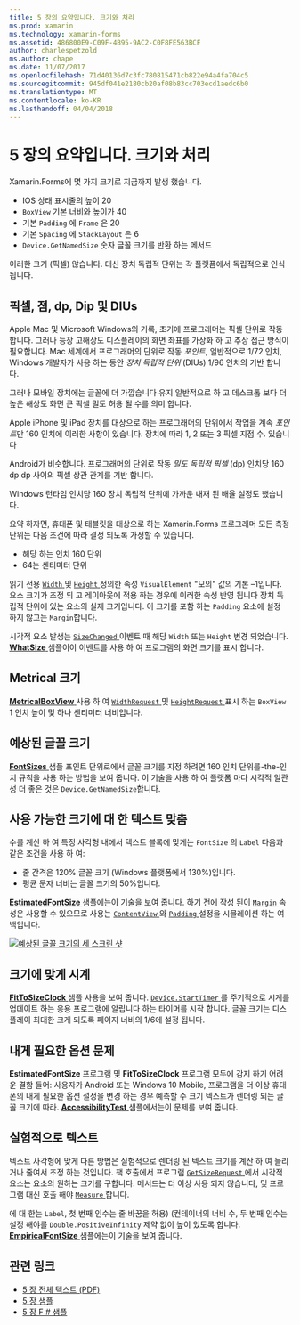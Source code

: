 ```yaml
---
title: 5 장의 요약입니다. 크기와 처리
ms.prod: xamarin
ms.technology: xamarin-forms
ms.assetid: 486800E9-C09F-4B95-9AC2-C0F8FE563BCF
author: charlespetzold
ms.author: chape
ms.date: 11/07/2017
ms.openlocfilehash: 71d40136d7c3fc780815471cb822e94a4fa704c5
ms.sourcegitcommit: 945df041e2180cb20af08b83cc703ecd1aedc6b0
ms.translationtype: MT
ms.contentlocale: ko-KR
ms.lasthandoff: 04/04/2018
---
```

# <a name="summary-of-chapter-5-dealing-with-sizes"></a>5 장의 요약입니다. 크기와 처리

Xamarin.Forms에 몇 가지 크기로 지금까지 발생 했습니다.

- IOS 상태 표시줄의 높이 20
- `BoxView` 기본 너비와 높이가 40
- 기본 `Padding` 에 `Frame` 은 20
- 기본 `Spacing` 에 `StackLayout` 은 6
- `Device.GetNamedSize` 숫자 글꼴 크기를 반환 하는 메서드

이러한 크기 (픽셀) 않습니다. 대신 장치 독립적 단위는 각 플랫폼에서 독립적으로 인식 됩니다.

## <a name="pixels-points-dps-dips-and-dius"></a>픽셀, 점, dp, Dip 및 DIUs

Apple Mac 및 Microsoft Windows의 기록, 초기에 프로그래머는 픽셀 단위로 작동 합니다. 그러나 등장 고해상도 디스플레이의 화면 좌표를 가상화 하 고 추상 접근 방식이 필요합니다. Mac 세계에서 프로그래머의 단위로 작동 *포인트*, 일반적으로 1/72 인치, Windows 개발자가 사용 하는 동안 *장치 독립적 단위* (DIUs) 1/96 인치의 기반 합니다.

그러나 모바일 장치에는 글꼴에 더 가깝습니다 유지 일반적으로 하 고 데스크톱 보다 더 높은 해상도 화면 큰 픽셀 밀도 허용 될 수를 의미 합니다.

Apple iPhone 및 iPad 장치를 대상으로 하는 프로그래머의 단위에서 작업을 계속 *포인트*만 160 인치에 이러한 사항이 있습니다. 장치에 따라 1, 2 또는 3 픽셀 지점 수. 있습니다

Android가 비슷합니다. 프로그래머의 단위로 작동 *밀도 독립적 픽셀* (dp) 인치당 160 dp dp 사이의 픽셀 상관 관계를 기반 합니다.

Windows 런타임 인치당 160 장치 독립적 단위에 가까운 내재 된 배율 설정도 했습니다.

요약 하자면, 휴대폰 및 태블릿을 대상으로 하는 Xamarin.Forms 프로그래머 모든 측정 단위는 다음 조건에 따라 결정 되도록 가정할 수 있습니다.

- 해당 하는 인치 160 단위
- 64는 센티미터 단위

읽기 전용 [ `Width` ](https://developer.xamarin.com/api/property/Xamarin.Forms.VisualElement.Width/) 및 [ `Height` ](https://developer.xamarin.com/api/property/Xamarin.Forms.VisualElement.Height/) 정의한 속성 `VisualElement` "모의" 값의 기본 &ndash;1입니다. 요소 크기가 조정 되 고 레이아웃에 적용 하는 경우에 이러한 속성 반영 됩니다 장치 독립적 단위에 있는 요소의 실제 크기입니다. 이 크기를 포함 하는 `Padding` 요소에 설정 하지 않고는 `Margin`합니다.

시각적 요소 발생는 [ `SizeChanged` ](https://developer.xamarin.com/api/event/Xamarin.Forms.VisualElement.SizeChanged/) 이벤트 때 해당 `Width` 또는 `Height` 변경 되었습니다. [ **WhatSize** ](https://github.com/xamarin/xamarin-forms-book-samples/tree/master/Chapter05/WhatSize) 샘플이이 이벤트를 사용 하 여 프로그램의 화면 크기를 표시 합니다.

## <a name="metrical-sizes"></a>Metrical 크기

[ **MetricalBoxView** ](https://github.com/xamarin/xamarin-forms-book-samples/tree/master/Chapter05/MetricalBoxView) 사용 하 여 [ `WidthRequest` ](https://developer.xamarin.com/api/property/Xamarin.Forms.VisualElement.WidthRequest/) 및 [ `HeightRequest` ](https://developer.xamarin.com/api/property/Xamarin.Forms.VisualElement.HeightRequest/) 표시 하는 `BoxView` 1 인치 높이 및 하나 센티미터 너비입니다.

## <a name="estimated-font-sizes"></a>예상된 글꼴 크기

[ **FontSizes** ](https://github.com/xamarin/xamarin-forms-book-samples/tree/master/Chapter05/FontSizes) 샘플 포인트 단위로에서 글꼴 크기를 지정 하려면 160 인치 단위를-the-인치 규칙을 사용 하는 방법을 보여 줍니다. 이 기술을 사용 하 여 플랫폼 마다 시각적 일관성 더 좋은 것은 `Device.GetNamedSize`합니다.

## <a name="fitting-text-to-available-size"></a>사용 가능한 크기에 대 한 텍스트 맞춤

수를 계산 하 여 특정 사각형 내에서 텍스트 블록에 맞게는 `FontSize` 의 `Label` 다음과 같은 조건을 사용 하 여:

- 줄 간격은 120% 글꼴 크기 (Windows 플랫폼에서 130%)입니다.
- 평균 문자 너비는 글꼴 크기의 50%입니다.

[ **EstimatedFontSize** ](https://github.com/xamarin/xamarin-forms-book-samples/tree/master/Chapter05/EstimatedFontSize) 샘플에는이 기술을 보여 줍니다. 하기 전에 작성 된이 [ `Margin` ](https://developer.xamarin.com/api/property/Xamarin.Forms.View.Margin/) 속성은 사용할 수 있으므로 사용는 [ `ContentView` ](https://developer.xamarin.com/api/type/Xamarin.Forms.ContentView/) 와 [ `Padding` ](https://developer.xamarin.com/api/property/Xamarin.Forms.Layout.Padding/) 설정을 시뮬레이션 하는 여백입니다.

[![예상된 글꼴 크기의 세 스크린 샷](images/ch05fg07-small.png "텍스트 사용 가능한 크기에 맞추기")](images/ch05fg07-large.png#lightbox "텍스트 사용 가능한 크기에 맞추기")

## <a name="a-fit-to-size-clock"></a>크기에 맞게 시계

[ **FitToSizeClock** ](https://github.com/xamarin/xamarin-forms-book-samples/tree/master/Chapter05/FitToSizeClock) 샘플 사용을 보여 줍니다. [ `Device.StartTimer` ](https://developer.xamarin.com/api/member/Xamarin.Forms.Device.StartTimer/p/System.TimeSpan/System.Func%7BSystem.Boolean%7D/) 를 주기적으로 시계를 업데이트 하는 응용 프로그램에 알립니다 하는 타이머를 시작 합니다. 글꼴 크기는 디스플레이 최대한 크게 되도록 페이지 너비의 1/6에 설정 됩니다.

## <a name="accessibility-issues"></a>내게 필요한 옵션 문제

**EstimatedFontSize** 프로그램 및 **FitToSizeClock** 프로그램 모두에 감지 하기 어려운 결함 들어: 사용자가 Android 또는 Windows 10 Mobile, 프로그램을 더 이상 휴대폰의 내게 필요한 옵션 설정을 변경 하는 경우 예측할 수 크기 텍스트가 렌더링 되는 글꼴 크기에 따라. [ **AccessibilityTest** ](https://github.com/xamarin/xamarin-forms-book-samples/tree/master/Chapter05/AccessibilityTest) 샘플에서는이 문제를 보여 줍니다.

## <a name="empirically-fitting-text"></a>실험적으로 텍스트

텍스트 사각형에 맞게 다른 방법은 실험적으로 렌더링 된 텍스트 크기를 계산 하 여 늘리거나 줄여서 조정 하는 것입니다. 책 호출에서 프로그램 [ `GetSizeRequest` ](https://developer.xamarin.com/api/member/Xamarin.Forms.VisualElement.GetSizeRequest/p/System.Double/System.Double/) 에서 시각적 요소는 요소의 원하는 크기를 구합니다. 메서드는 더 이상 사용 되지 않습니다, 및 프로그램 대신 호출 해야 [ `Measure` ](https://developer.xamarin.com/api/member/Xamarin.Forms.VisualElement.Measure/p/System.Double/System.Double/Xamarin.Forms.MeasureFlags/)합니다.

에 대 한는 `Label`, 첫 번째 인수는 줄 바꿈을 허용) (컨테이너의 너비 수, 두 번째 인수는 설정 해야를 `Double.PositiveInfinity` 제약 없이 높이 있도록 합니다. [ **EmpiricalFontSize** ](https://github.com/xamarin/xamarin-forms-book-samples/tree/master/Chapter05/EmpiricalFontSize) 샘플에는이 기술을 보여 줍니다.



## <a name="related-links"></a>관련 링크

- [5 장 전체 텍스트 (PDF)](https://download.xamarin.com/developer/xamarin-forms-book/XamarinFormsBook-Ch05-Apr2016.pdf)
- [5 장 샘플](https://github.com/xamarin/xamarin-forms-book-samples/tree/master/Chapter05)
- [5 장 F # 샘플](https://github.com/xamarin/xamarin-forms-book-samples/tree/master/Chapter05/FS)
